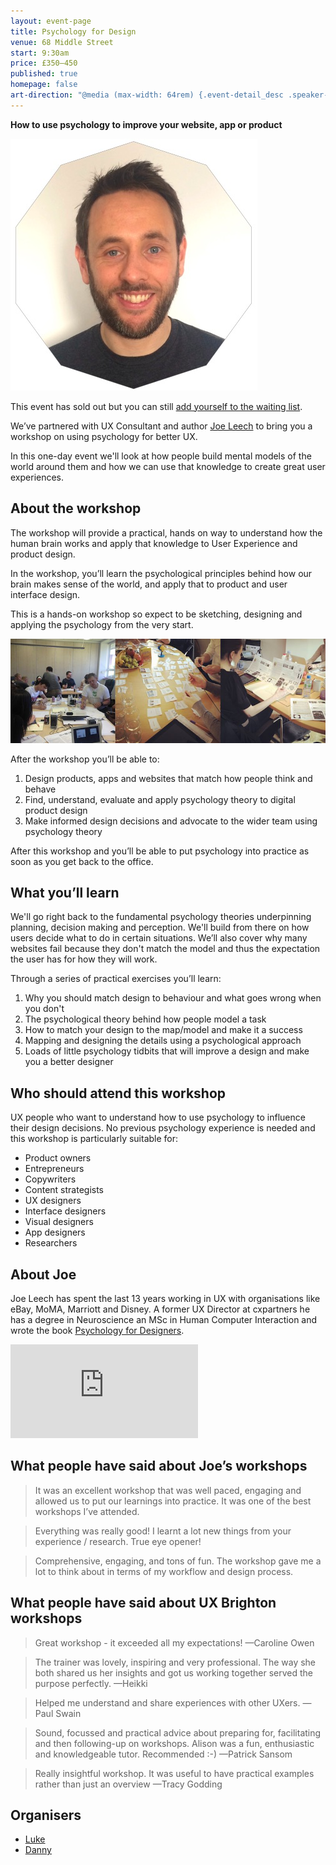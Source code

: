 ```yaml
---
layout: event-page  
title: Psychology for Design
venue: 68 Middle Street
start: 9:30am
price: £350–450
published: true
homepage: false
art-direction: "@media (max-width: 64rem) {.event-detail_desc .speaker-photo{width: 95%; max-width: 120px;}} @media (min-width: 65rem) {.event-detail_desc .speaker-photo {width: 30%; float: left; padding-right: 1em}} .speaker-photo {margin: 0; padding: 0; border: 0}"
---
```


__How to use psychology to improve your website, app or product__

<img id="joe-leech" src="../assets/2017-psychology-workshop/joe-leech.jpg" alt="Photo of Joe Leech" class="speaker-photo">

This event has sold out but you can still <a href="https://www.eventbrite.co.uk/e/psychology-for-design-workshop-tickets-32720308323?_eboga=1.179854308.1975399731.1485352373#tickets">add yourself to the waiting list</a>.

We’ve partnered with UX Consultant and author [Joe Leech](https://mrjoe.uk/) to bring you a workshop on using psychology for better UX.

In this one-day event we'll look at how people build mental models of the world around them and how we can use that knowledge to create great user experiences.

## About the workshop

The workshop will provide a practical, hands on way to understand how the human brain works and apply that knowledge to User Experience and product design.

In the workshop, you’ll learn the psychological principles behind how our brain makes sense of the world, and apply that to product and user interface design.

This is a hands-on workshop so expect to be sketching, designing and applying the psychology from the very start.

![people in Joe's workshop](../assets/2017-psychology-workshop/workshop_photos.jpg)

After the workshop you’ll be able to:

  1. Design products, apps and websites that match how people think and behave
  2. Find, understand, evaluate and apply psychology theory to digital product design
  3. Make informed design decisions and advocate to the wider team using psychology theory

After this workshop and you’ll be able to put psychology into practice as soon as you get back to the office.

## What you’ll learn

We'll go right back to the fundamental psychology theories underpinning planning, decision making and perception. We'll build from there on how users decide what to do in certain situations. We’ll also cover why many websites fail because they don't match the model and thus the expectation the user has for how they will work.

Through a series of practical exercises you’ll learn:

1. Why you should match design to behaviour and what goes wrong when you don't
2. The psychological theory behind how people model a task
3. How to match your design to the map/model and make it a success
4. Mapping and designing the details using a psychological approach
5. Loads of little psychology tidbits that will improve a design and make you a better designer

## Who should attend this workshop

UX people who want to understand how to use psychology to influence their design decisions. No previous psychology experience is needed and this workshop is particularly suitable for:

* Product owners
* Entrepreneurs
* Copywriters
* Content strategists
* UX designers
* Interface designers
* Visual designers
* App designers
* Researchers


## About Joe

Joe Leech has spent the last 13 years working in UX with organisations like eBay, MoMA, Marriott and Disney. A former UX Director at cxpartners he has a degree in Neuroscience an MSc in Human Computer Interaction and wrote the book [Psychology for Designers](http://psychologyfordesigners.com/).

<div class="responsive-height-limiter"><div class="embed-container vga"><iframe src="https://www.youtube.com/embed/3-0NQ_bb4C8?list=PLxIVE2ZZ0maCWjZhoIAiL0lkif9_a2k7F" frameborder="0" scrolling="no" allowfullscreen></iframe></div></div>

## What people have said about Joe’s workshops

> It was an excellent workshop that was well paced, engaging and allowed us to put our learnings into practice. It was one of the best workshops I’ve attended.

> Everything was really good! I learnt a lot new things from your experience / research. True eye opener!

> Comprehensive, engaging, and tons of fun. The workshop gave me a lot to think about in terms of my workflow and design process.

## What people have said about UX Brighton workshops

> Great workshop - it exceeded all my expectations!
—Caroline Owen

> The trainer was lovely, inspiring and very professional. The way she both shared us her insights and got us working together served the purpose perfectly.
—Heikki

> Helped me understand and share experiences with other UXers.
—Paul Swain

> Sound, focussed and practical advice about preparing for, facilitating and then following-up on workshops. Alison was a fun, enthusiastic and knowledgeable tutor. Recommended :-)
—Patrick Sansom

> Really insightful workshop. It was useful to have practical examples rather than just an overview
—Tracy Godding


## Organisers

- <a href="http://uxbrighton.org.uk/about/#luke">Luke</a>
- <a href="http://uxbrighton.org.uk/about/#danny">Danny</a>
